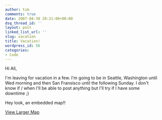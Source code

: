 ```yaml
---
author: tim
comments: true
date: 2007-08-30 20:21:00+00:00
dsq_thread_id: ''
layout: post
linked_list_url: ''
slug: vacation
title: Vacation!
wordpress_id: 56
categories:
- Code
---
```


Hi All,  
  
I'm leaving for vacation in a few. I'm going to be in Seattle, Washington
until Wed morning and then San Fransisco until the following Sunday. I don't
know if / when I'll be able to post anything but I'll try if I have some
downtime ;)  
  
Hey look, an embedded map!!  
  
  
[View Larger Map](http://maps.google.com/maps?f=d&hl=en&geocode=&saddr=Hoboken,+NJ&daddr=JFK+to:Seattle,+WA+to:Parnassus+Ave+%4037.762970,+-122.459770+to:JFK+-+John+F+Kennedy+Intl+Airport,+Queens,+NY+to:Hoboken,+NJ&mrcr=4&mra=pi&sll=42.7379,-98.589685&sspn=44.718271,82.265625&ie=UTF8&om=1&ll=42.7379,-98.589685&spn=44.718271,82.265625&source=embed)

